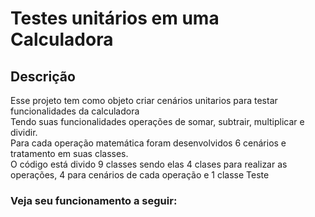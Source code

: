 <h1 >Testes unitários em uma Calculadora </h1>

<h2> Descrição</h2>
  Esse projeto tem como objeto criar cenários unitarios para testar funcionalidades da calculadora
 <br>Tendo suas funcionalidades operações de somar, subtrair, multiplicar e dividir.
 <br>Para cada operação matemática foram desenvolvidos 6 cenários e tratamento em suas classes.
 <br>O código está divido 9 classes sendo elas 4 clases para realizar as operações, 4 para cenários de cada operação e 1 classe Teste 
 <h3>Veja seu funcionamento a seguir:</h3>
 
